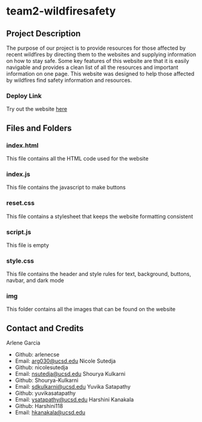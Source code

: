 # team2-wildfiresafety 

## Project Description
The purpose of our project is to provide resources for those affected by recent wildfires by directing them to the websites and supplying information on how to stay safe. Some key features of this website are that it is easily navigable and provides a clean list of all the resources and important information on one page. This website was designed to help those affected by wildfires find safety information and resources.

### Deploy Link
Try out the website [here](https://arlenecse.github.io/team2-wildfiresafety/)

## Files and Folders
### index.html
This file contains all the HTML code used for the website
### index.js
This file contains the javascript to make buttons
### reset.css
This file contains a stylesheet that keeps the website formatting consistent
### script.js
This file is empty
### style.css
This file contains the header and style rules for text, background, buttons, navbar, and dark mode 
### img
This folder contains all the images that can be found on the website

## Contact and Credits
Arlene Garcia
- Github: arlenecse
- Email: arg030@ucsd.edu
Nicole Sutedja
- Github: nicolesutedja
- Email: nsutedja@ucsd.edu
Shourya Kulkarni
- Github: Shourya-Kulkarni
- Email: sdkulkarni@ucsd.edu
Yuvika Satapathy
- Github: yuvikasatapathy
- Email: ysatapathy@ucsd.edu
Harshini Kanakala
- Github: Harshini118
- Email: hkanakala@ucsd.edu
  
